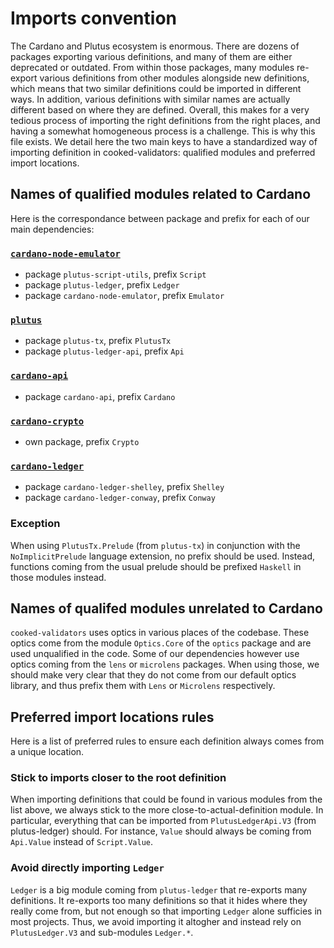 # Imports convention

The Cardano and Plutus ecosystem is enormous. There are dozens of packages
exporting various definitions, and many of them are either deprecated or
outdated. From within those packages, many modules re-export various definitions
from other modules alongside new definitions, which means that two similar
definitions could be imported in different ways. In addition, various
definitions with similar names are actually different based on where they are
defined. Overall, this makes for a very tedious process of importing the right
definitions from the right places, and having a somewhat homogeneous process is
a challenge. This is why this file exists. We detail here the two main keys to
have a standardized way of importing definition in cooked-validators: qualified
modules and preferred import locations.

## Names of qualified modules related to Cardano

Here is the correspondance between package and prefix for each of our main
dependencies:

### [`cardano-node-emulator`](https://github.com/IntersectMBO/cardano-node-emulator)

- package `plutus-script-utils`, prefix `Script`
- package `plutus-ledger`, prefix `Ledger`
- package `cardano-node-emulator`, prefix `Emulator`

### [`plutus`](https://github.com/IntersectMBO/plutus)

- package `plutus-tx`, prefix `PlutusTx`
- package `plutus-ledger-api`, prefix `Api`

### [`cardano-api`](https://github.com/IntersectMBO/cardano-api)

- package `cardano-api`, prefix `Cardano`

### [`cardano-crypto`](https://github.com/IntersectMBO/cardano-crypto)

- own package, prefix `Crypto`

### [`cardano-ledger`](https://github.com/IntersectMBO/cardano-ledger)

- package `cardano-ledger-shelley`, prefix `Shelley`
- package `cardano-ledger-conway`, prefix `Conway`

### Exception

When using `PlutusTx.Prelude` (from `plutus-tx`) in conjunction with the
`NoImplicitPrelude` language extension, no prefix should be used. Instead,
functions coming from the usual prelude should be prefixed `Haskell` in those
modules instead.

## Names of qualifed modules unrelated to Cardano

`cooked-validators` uses optics in various places of the codebase. These optics
come from the module `Optics.Core` of the `optics` package and are used
unqualified in the code. Some of our dependencies however use optics coming from
the `lens` or `microlens` packages. When using those, we should make very clear
that they do not come from our default optics library, and thus prefix them with
`Lens` or `Microlens` respectively.

## Preferred import locations rules

Here is a list of preferred rules to ensure each definition always comes from a
unique location.

### Stick to imports closer to the root definition

When importing definitions that could be found in various modules from the list
above, we always stick to the more close-to-actual-definition module. In
particular, everything that can be imported from `PlutusLedgerApi.V3` (from
plutus-ledger) should. For instance, `Value` should always be coming from
`Api.Value` instead of `Script.Value`.

### Avoid directly importing `Ledger`

`Ledger` is a big module coming from `plutus-ledger` that re-exports many
definitions. It re-exports too many definitions so that it hides where they
really come from, but not enough so that importing `Ledger` alone sufficies in
most projects. Thus, we avoid importing it altogher and instead rely on
`PlutusLedger.V3` and sub-modules `Ledger.*`.
